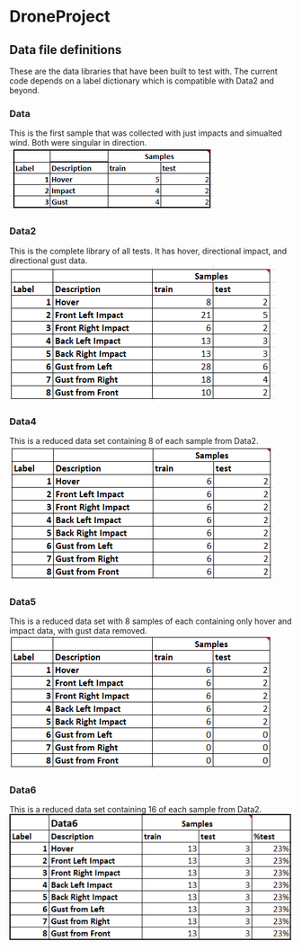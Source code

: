 # DroneProject

## Data file definitions

These are the data libraries that have been built to test with. The current code depends on a label dictionary which is compatible with Data2 and beyond. 

### Data
This is the first sample that was collected with just impacts and simualted wind. Both were singular in direction.
![data](docs/data.png)

### Data2
This is the complete library of all tests. It has hover, directional impact, and directional gust data.
![data2](docs/data2.png)

### Data4
This is a reduced data set containing 8 of each sample from Data2.
![data4](docs/data4.png)


### Data5
This is a reduced data set with 8 samples of each containing only hover and impact data, with gust data removed.
![data5](docs/data5.PNG)

### Data6
This is a reduced data set containing 16 of each sample from Data2.
![data6](docs/data6.PNG)